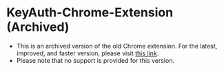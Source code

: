 # KeyAuth-Chrome-Extension (Archived)
- This is an archived version of the old Chrome extension. For the latest, improved, and faster version, please visit [this link](https://github.com/mazkdevf/KeyAuth-Chrome-Extension-React/).
- Please note that no support is provided for this version.
